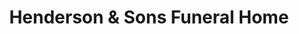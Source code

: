 ---
title: "Henderson & Sons Funeral Home"
url: /rome/henderson-and-sons-funeral-home/
shop: funeral directors
---